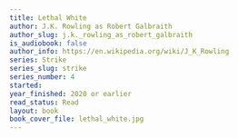 ```yaml
---
title: Lethal White
author: J.K. Rowling as Robert Galbraith
author_slug: j.k._rowling_as_robert_galbraith
is_audiobook: false
author_info: https://en.wikipedia.org/wiki/J_K_Rowling
series: Strike
series_slug: strike
series_number: 4
started: 
year_finished: 2020 or earlier
read_status: Read
layout: book
book_cover_file: lethal_white.jpg
---
```


